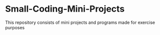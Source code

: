 # Small-Coding-Mini-Projects
This repository consists of mini projects and programs made for exercise purposes
